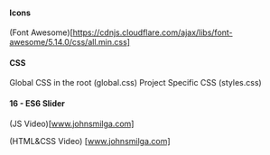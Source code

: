 #### Icons

(Font Awesome)[https://cdnjs.cloudflare.com/ajax/libs/font-awesome/5.14.0/css/all.min.css]

#### CSS

Global CSS in the root (global.css)
Project Specific CSS (styles.css)

#### 16 - ES6 Slider

(JS Video)[www.johnsmilga.com]
<br  />

(HTML&CSS Video) [www.johnsmilga.com]
